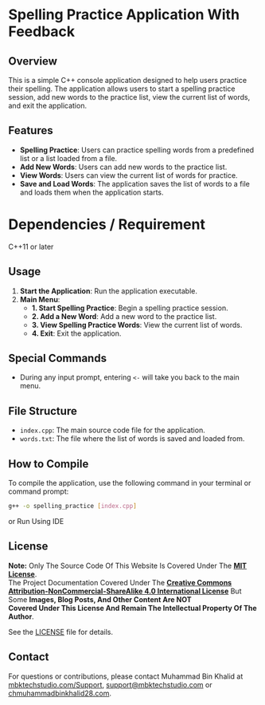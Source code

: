 # Spelling Practice Application With Feedback

## Overview
This is a simple C++ console application designed to help users practice their spelling. The application allows users to start a spelling practice session, add new words to the practice list, view the current list of words, and exit the application.

## Features
- **Spelling Practice**: Users can practice spelling words from a predefined list or a list loaded from a file.
- **Add New Words**: Users can add new words to the practice list.
- **View Words**: Users can view the current list of words for practice.
- **Save and Load Words**: The application saves the list of words to a file and loads them when the application starts.

# Dependencies / Requirement
C++11 or later

## Usage
1. **Start the Application**: Run the application executable.
2. **Main Menu**:
    - **1. Start Spelling Practice**: Begin a spelling practice session.
    - **2. Add a New Word**: Add a new word to the practice list.
    - **3. View Spelling Practice Words**: View the current list of words.
    - **4. Exit**: Exit the application.

## Special Commands
- During any input prompt, entering `<-` will take you back to the main menu.

## File Structure
- `index.cpp`: The main source code file for the application.
- `words.txt`: The file where the list of words is saved and loaded from.

## How to Compile
To compile the application, use the following command in your terminal or command prompt:
```sh
g++ -o spelling_practice [index.cpp]
```
or Run Using IDE






## License
 

**Note:** Only The Source Code Of This Website Is Covered Under The **[MIT License](https://opensource.org/license/mit)**.  
The Project Documentation Covered Under The **[Creative Commons Attribution-NonCommercial-ShareAlike 4.0 International License](https://creativecommons.org/licenses/by-nc-sa/4.0/)** But Some **Images, Blog Posts, And Other Content Are NOT  
Covered Under This License And Remain The Intellectual Property Of The Author**.

See the [LICENSE](LICENSE.md) file for details.
 
## Contact

For questions or contributions, please contact Muhammad Bin Khalid at [mbktechstudio.com/Support](https://mbktechstudio.com/Support/), [support@mbktechstudio.com](mailto:support@mbktechstudio.com) or [chmuhammadbinkhalid28.com](mailto:chmuhammadbinkhalid28.com).
